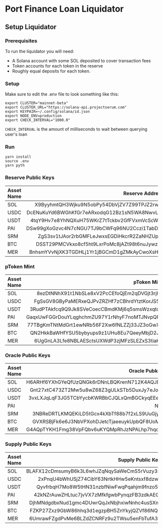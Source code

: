 # Port Finance Loan Liquidator

## Setup Liquidator
### Prerequisites
To run the liquidator you will need:
* A Solana account with some SOL deposited to cover transaction fees
* Token accounts for each token in the reserve
* Roughly equal deposits for each token.
### Setup
Make sure to edit the .env file to look something like this:
```
export CLUSTER="mainnet-beta"
export CLUSTER_URL="https://solana-api.projectserum.com"
export KEYPAIR=~/.config/solana/id.json
export NODE_ENV=production
export CHECK_INTERVAL="1000.0"
```

`CHECK_INTERVAL` is the amount of milliseconds to wait between querying user's loan

### Run
```
yarn install
source .env
yarn pyth
```

### Reserve Public Keys

| Asset Name      | Reserve Address                           |
| :---  |    ----:                                            |
| SOL   | X9ByyhmtQH3Wjku9N5obPy54DbVjZV7Z99TPJZ2rwcs         |
| USDC  | DcENuKuYd6BWGhKfGr7eARxodqG12Bz1sN5WA8NwvLRx        |
| USDT  | 4tqY9Hv7e8YhNQXuH75WKrZ7tTckbv2GfFVxmVcScW5s        |
| PAI   | DSw99gXoGzvc4N7cNGU7TJ9bCWFq96NU2Cczi1TabDx2        |
| SRM   | ZgS3sv1tJAor2rbGMFLeJwxsEGDiHkcrR2ZaNHZUpyF         |
| BTC   | DSST29PMCVkxo8cf5ht9LxrPoMc8jAZt98t6nuJywz8p        |
| MER   | BnhsmYVvNjXK3TGDHLj1Yr1jBGCmD1gZMkAyCwoXsHwt        |

### pToken Mint

| Asset Name     | pToken Mint                          |
| :---  |      ---:                                     |
| SOL   | 8ezDtNNhX91t1NbSLe8xV2PcCEfoQjEm2qDVGjt3rjhg  |
| USDC  | FgSsGV8GByPaMERxeQJPvZRZHf7zCBhrdYtztKorJS58  |
| USDT  | 3RudPTAkfcq9Q9Jk8SVeCoecCBmdKMj6q5smsWzxqtqZ  |
| PAI   | GaqxUwFGGrDouYLqghchmZU97Y1rNhyF7noMTJNvpQPa  |
| SRM   | 77TBgKmTNtMdGrt1ewNRb56F2Xw6fNLZZj33JZ3oGwXh  |
| BTC   | QN2HkkBaWHfYSU5bybyups9z1UHu8Eu7QeeyMbjD2JA   |
| MER   | 6UgGnLA3Lfe8NBLAESctsUXWdP3zjMFzSLEZxS3tiaKh  |

### Oracle Public Keys

| Asset Name      |  Oracle Pubkey  |
| :---  |      ---:                                     |
| SOL   | H6ARHf6YXhGYeQfUzQNGk6rDNnLBQKrenN712K4AQJEG  |
| USDC  | Gnt27xtC473ZT2Mw5u8wZ68Z3gULkSTb5DuxJy7eJotD  |
| USDT  | 3vxLXJqLqF3JG5TCbYycbKWRBbCJQLxQmBGCkyqEEefL  |
| PAI   | N/A                                           |
| SRM   | 3NBReDRTLKMQEKiLD5tGcx4kXbTf88b7f2xLS9UuGjym  |
| BTC   | GVXRSBjFk6e6J3NbVPXohDJetcTjaeeuykUpbQF8UoMU  |
| MER   | G4AQpTYKH1Fmg38VpFQbv6uKYQMpRhJzNPALhp7hqdrs  |


### Supply Public Keys
| Asset Name     | Supply Public Keys  |
| :---  |      ---:                                     |
| SOL   | BLAFX12cDmsumyB6k3L6whJZqNqySaWeCmS5rVuzy3SS  |
| USDC  | 2xPnqU4bWhUSjZ74CibY63NrtkHHw5eKntsxf8dzwiid  |
| USDT  | QyvfrbqH7Mo8W5tHN31nzbfNiwFwqPqahjm9fnzo5EJ   |
| PAI   | 42kNZrAuwZHLtuc7jvVX7zMfkfgwbPynqzFB3zdkAEGM  |
| SRM   | DjhMNdgdbxNud1gmc4DUwrQqJxNbjhxiwNnhc4usSXmQ  |
| BTC   | FZKP27Zxz9GbW86hhq3d1egzpBH5ZnYkyjQZVf86NQJ8  |
| MER   | 6UmrawFZgdPvMe6BLZdZCNRFz9u2TWsu5enFbTufA3a1  |
